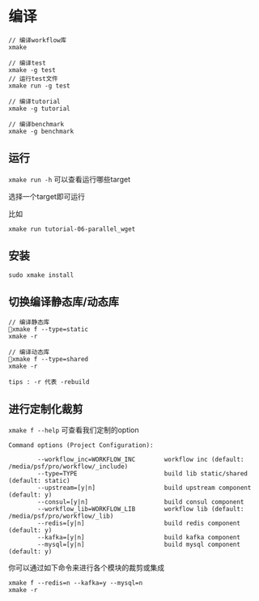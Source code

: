 # 编译

```
// 编译workflow库
xmake

// 编译test
xmake -g test
// 运行test文件
xmake run -g test

// 编译tutorial
xmake -g tutorial

// 编译benchmark
xmake -g benchmark
```

## 运行

`xmake run -h` 可以查看运行哪些target

选择一个target即可运行

比如

```
xmake run tutorial-06-parallel_wget
```

## 安装

```
sudo xmake install
```

## 切换编译静态库/动态库

```
// 编译静态库
xmake f --type=static
xmake -r
```

```
// 编译动态库
xmake f --type=shared
xmake -r
```

`tips : -r 代表 -rebuild`

## 进行定制化裁剪

`xmake f --help` 可查看我们定制的option

```
Command options (Project Configuration):

        --workflow_inc=WORKFLOW_INC        workflow inc (default: /media/psf/pro/workflow/_include)
        --type=TYPE                        build lib static/shared (default: static)
        --upstream=[y|n]                   build upstream component (default: y)
        --consul=[y|n]                     build consul component
        --workflow_lib=WORKFLOW_LIB        workflow lib (default: /media/psf/pro/workflow/_lib)
        --redis=[y|n]                      build redis component (default: y)
        --kafka=[y|n]                      build kafka component
        --mysql=[y|n]                      build mysql component (default: y)
```

你可以通过如下命令来进行各个模块的裁剪或集成

```
xmake f --redis=n --kafka=y --mysql=n
xmake -r
```